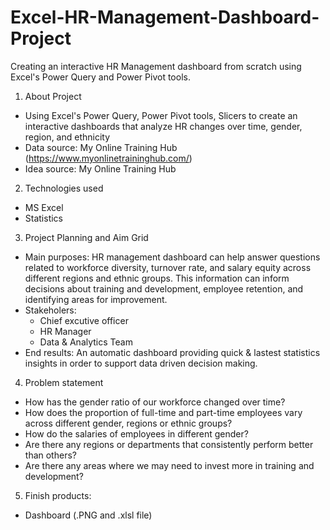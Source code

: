 # Excel-HR-Management-Dashboard-Project
Creating an interactive HR Management dashboard from scratch using Excel's Power Query and Power Pivot tools.
1. About Project
- Using Excel's Power Query, Power Pivot tools, Slicers to create an interactive dashboards that analyze HR changes over time, gender, region, and ethnicity
- Data source: My Online Training Hub (https://www.myonlinetraininghub.com/)
- Idea source: My Online Training Hub

2. Technologies used
- MS Excel
- Statistics

3. Project Planning and Aim Grid
- Main purposes: HR management dashboard can help answer questions related to workforce diversity, turnover rate, and salary equity across different regions and ethnic groups. This information can inform decisions about training and development, employee retention, and identifying areas for improvement.
- Stakeholers:
  - Chief excutive officer
  - HR Manager
  - Data & Analytics Team
- End results: An automatic dashboard providing quick & lastest statistics insights in order to support data driven decision making.

4. Problem statement
- How has the gender ratio of our workforce changed over time? 
- How does the proportion of full-time and part-time employees vary across different gender, regions or ethnic groups?
- How do the salaries of employees in different gender?
- Are there any regions or departments that consistently perform better than others?
- Are there any areas where we may need to invest more in training and development?

5. Finish products:
- Dashboard (.PNG and .xlsl file)
